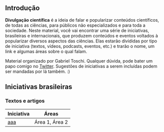 ## Introdução

**Divulgação científica** é a ideia de falar e popularizar conteúdos científicos, de todas as ciências, para públicos não especializados e para toda a sociedade. Neste material, você vai encontrar uma série de iniciativas, brasileiras e internacionais, que produzem conteúdos e eventos voltados à popularizar diversos aspectos das ciências. Elas estarão divididas por tipo de iniciativa (textos, vídeos, podcasts, eventos, etc.) e trarão o nome, um link e algumas áreas sobre o qual falam.

Material organizado por Gabriel Toschi. Qualquer dúvida, pode bater um papo comigo no [Twitter](http://twitter.com/gabtoschi). Sugestões de iniciativas a serem incluídas podem ser mandadas por lá também. :)

## Iniciativas brasileiras

### Textos e artigos

| Iniciativa | Áreas |
| --- | --- |
| [aaa](aaa) | Área 1, Área 2 |
